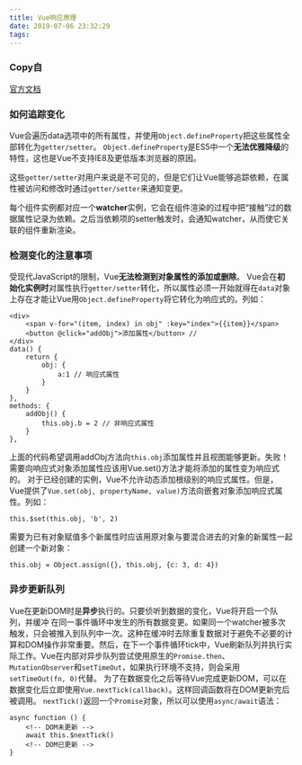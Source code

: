 ```yaml
---
title: Vue响应原理
date: 2019-07-06 23:32:29
tags:
---
```


### Copy自
[官方文档](https://cn.vuejs.org/v2/guide/reactivity.html)

### 如何追踪变化
Vue会遍历data选项中的所有属性，并使用`Object.defineProperty`把这些属性全部转化为`getter/setter`。
`Object.defineProperty`是ES5中一个**无法优雅降级**的特性，这也是Vue不支持IE8及更低版本浏览器的原因。

这些`getter/setter`对用户来说是不可见的，但是它们让Vue能够追踪依赖，在属性被访问和修改时通过`getter/setter`来通知变更。

每个组件实例都对应一个**watcher**实例，它会在组件渲染的过程中把“接触”过的数据属性记录为依赖。之后当依赖项的setter触发时，会通知watcher，从而使它关联的组件重新渲染。



### 检测变化的注意事项
受现代JavaScript的限制，Vue**无法检测到对象属性的添加或删除**。
Vue会在**初始化实例时**对属性执行`getter/setter`转化，所以属性必须一开始就得在`data`对象上存在才能让Vue用`Object.defineProperty`将它转化为响应式的。列如：
```
<div>
    <span v-for="(item, index) in obj" :key="index">{{item}}</span>
    <button @click="addObj">添加属性</button> // 
</div>
data() {
    return {
        obj: {
            a:1 // 响应式属性
        }
    }
},
methods: {
    addObj() {
        this.obj.b = 2 // 非响应式属性
    }
},
```
上面的代码希望调用addObj方法向`this.obj`添加属性并且视图能够更新。失败！需要向响应式对象添加属性应该用Vue.set()方法才能将添加的属性变为响应式的。
对于已经创建的实例，Vue不允许动态添加根级别的响应式属性。但是，Vue提供了`Vue.set(obj, propertyName, value)`方法向嵌套对象添加响应式属性。列如：
```
this.$set(this.obj, 'b', 2)
```
需要为已有对象赋值多个新属性时应该用原对象与要混合进去的对象的新属性一起创建一个新对象：
```
this.obj = Object.assign({}, this.obj, {c: 3, d: 4})
```

### 异步更新队列
Vue在更新DOM时是**异步**执行的。只要侦听到数据的变化，Vue将开启一个队列，并缓冲 在同一事件循环中发生的所有数据变更。如果同一个watcher被多次触发，只会被推入到队列中一次。这种在缓冲时去除重复数据对于避免不必要的计算和DOM操作非常重要。然后，在下一个事件循环tick中，Vue刷新队列并执行实际工作。Vue在内部对异步队列尝试使用原生的`Promise.then`、`MutationObserver`和`setTimeOut`，如果执行环境不支持，则会采用`setTimeOut(fn, 0)`代替。
为了在数据变化之后等待Vue完成更新DOM，可以在数据变化后立即使用`Vue.nextTick(callback)`。这样回调函数将在DOM更新完后被调用。
`nextTick()`返回一个`Promise`对象，所以可以使用`async/await`语法：
```
async function () {
    <!-- DOM未更新 -->
    await this.$nextTick()
    <!-- DOM已更新 -->
}
```